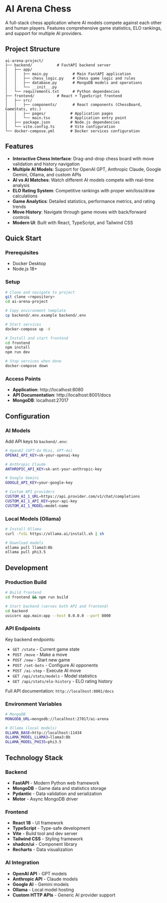 # AI Arena Chess

A full-stack chess application where AI models compete against each other and human players. Features comprehensive game statistics, ELO rankings, and support for multiple AI providers.

## Project Structure

```
ai-arena-project/
├── backend/           # FastAPI backend server
│   ├── app/
│   │   ├── main.py           # Main FastAPI application
│   │   ├── chess_logic.py    # Chess game logic and rules
│   │   ├── database.py       # MongoDB models and operations
│   │   └── __init__.py
│   └── requirements.txt      # Python dependencies
├── frontend/          # React + TypeScript frontend
│   ├── src/
│   │   ├── components/       # React components (ChessBoard, GameStats, etc.)
│   │   ├── pages/           # Application pages
│   │   └── main.tsx         # Application entry point
│   ├── package.json         # Node.js dependencies
│   └── vite.config.ts       # Vite configuration
└── docker-compose.yml       # Docker services configuration
```

## Features

- **Interactive Chess Interface**: Drag-and-drop chess board with move validation and history navigation
- **Multiple AI Models**: Support for OpenAI GPT, Anthropic Claude, Google Gemini, Ollama, and custom APIs
- **AI vs AI Matches**: Watch different AI models compete with real-time analysis
- **ELO Rating System**: Competitive rankings with proper win/loss/draw calculations
- **Game Analytics**: Detailed statistics, performance metrics, and rating trends
- **Move History**: Navigate through game moves with back/forward controls
- **Modern UI**: Built with React, TypeScript, and Tailwind CSS

## Quick Start

### Prerequisites
- Docker Desktop
- Node.js 18+

### Setup
```bash
# Clone and navigate to project
git clone <repository>
cd ai-arena-project

# Copy environment template
cp backend/.env.example backend/.env

# Start services
docker-compose up -d

# Install and start frontend
cd frontend
npm install
npm run dev

# Stop services when done
docker-compose down
```

### Access Points
- **Application**: http://localhost:8080
- **API Documentation**: http://localhost:8001/docs
- **MongoDB**: localhost:27017

## Configuration

### AI Models
Add API keys to `backend/.env`:

```bash
# OpenAI (GPT-4o Mini, GPT-4o)
OPENAI_API_KEY=sk-your-openai-key

# Anthropic Claude
ANTHROPIC_API_KEY=sk-ant-your-anthropic-key

# Google Gemini
GOOGLE_API_KEY=your-google-key

# Custom API providers
CUSTOM_AI_1_URL=https://api.provider.com/v1/chat/completions
CUSTOM_AI_1_API_KEY=your-api-key
CUSTOM_AI_1_MODEL=model-name
```

### Local Models (Ollama)
```bash
# Install Ollama
curl -fsSL https://ollama.ai/install.sh | sh

# Download models
ollama pull llama3:8b
ollama pull phi3.5
```

## Development

### Production Build
```bash
# Build frontend
cd frontend && npm run build

# Start backend (serves both API and frontend)
cd backend
uvicorn app.main:app --host 0.0.0.0 --port 8000
```

### API Endpoints
Key backend endpoints:

- `GET /state` - Current game state
- `POST /move` - Make a move
- `POST /new` - Start new game
- `POST /set-bots` - Configure AI opponents
- `POST /ai-step` - Execute AI move
- `GET /api/stats/models` - Model statistics
- `GET /api/stats/elo-history` - ELO rating history

Full API documentation: `http://localhost:8001/docs`

### Environment Variables
```bash
# MongoDB
MONGODB_URL=mongodb://localhost:27017/ai-arena

# Ollama (local models)
OLLAMA_BASE=http://localhost:11434
OLLAMA_MODEL_LLAMA3=llama3:8b
OLLAMA_MODEL_PHI35=phi3.5
```

## Technology Stack

### Backend
- **FastAPI** - Modern Python web framework
- **MongoDB** - Game data and statistics storage
- **Pydantic** - Data validation and serialization
- **Motor** - Async MongoDB driver

### Frontend
- **React 18** - UI framework
- **TypeScript** - Type-safe development
- **Vite** - Build tool and dev server
- **Tailwind CSS** - Styling framework
- **shadcn/ui** - Component library
- **Recharts** - Data visualization

### AI Integration
- **OpenAI API** - GPT models
- **Anthropic API** - Claude models
- **Google AI** - Gemini models
- **Ollama** - Local model hosting
- **Custom HTTP APIs** - Generic AI provider support